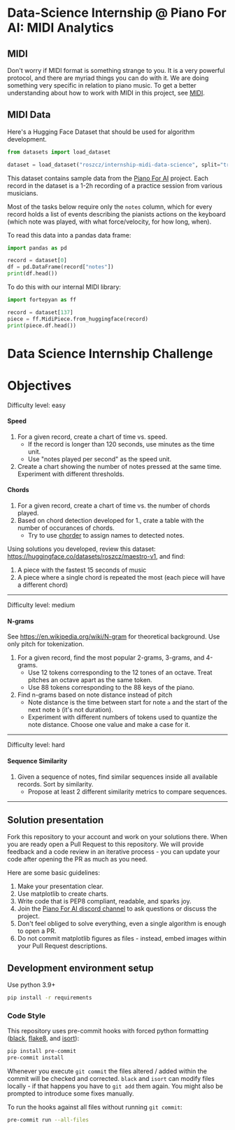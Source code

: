 # Data-Science Internship @ Piano For AI: MIDI Analytics

## MIDI

Don't worry if MIDI format is something strange to you. It is a very powerful protocol, and there are myriad
things you can do with it. We are doing something very specific in relation to piano music. To get a better
understanding about how to work with MIDI in this project, see [MIDI](./MIDI.md).

## MIDI Data

Here's a Hugging Face Dataset that should be used for algorithm development.

```python
from datasets import load_dataset

dataset = load_dataset("roszcz/internship-midi-data-science", split="train")
```

This dataset contains sample data from the [Piano For AI](https://pianofor.ai) project.
Each record in the dataset is a 1-2h recording of a practice session from various musicians.

Most of the tasks below require only the `notes` column, which for every record holds a list of events describing the pianists
actions on the keyboard (which note was played, with what force/velocity, for how long, when).

To read this data into a pandas data frame:

```python
import pandas as pd

record = dataset[0]
df = pd.DataFrame(record["notes"])
print(df.head())
```

To do this with our internal MIDI library:

```python
import fortepyan as ff

record = dataset[137]
piece = ff.MidiPiece.from_huggingface(record)
print(piece.df.head())
```

# Data Science Internship Challenge

# Objectives

Difficulty level: easy

#### Speed

1. For a given record, create a chart of time vs. speed.
    - If the record is longer than 120 seconds, use minutes as the time unit.
    - Use "notes played per second" as the speed unit.
2. Create a chart showing the number of notes pressed at the same time. Experiment with different thresholds.

#### Chords

1. For a given record, create a chart of time vs. the number of chords played.
2. Based on chord detection developed for 1., crate a table with the number of occurances of chords.
    - Try to use [chorder](https://github.com/joshuachang2311/chorder) to assign names to detected notes.

Using solutions you developed, review this dataset: https://huggingface.co/datasets/roszcz/maestro-v1, and find:

1. A piece with the fastest 15 seconds of music
2. A piece where a single chord is repeated the most (each piece will have a different chord)

---

Difficulty level: medium

#### N-grams

See https://en.wikipedia.org/wiki/N-gram for theoretical background. Use only pitch for tokenization.

1. For a given record, find the most popular 2-grams, 3-grams, and 4-grams.
    - Use 12 tokens corresponding to the 12 tones of an octave. Treat pitches an octave apart as the same token.
    - Use 88 tokens corresponding to the 88 keys of the piano.
2. Find n-grams based on note distance instead of pitch
    - Note distance is the time between start for note `a` and the start of the next note `b` (it's not duration).
    - Experiment with different numbers of tokens used to quantize the note distance. Choose one value and make a case for it.

---

Difficulty level: hard

#### Sequence Similarity

1. Given a sequence of notes, find similar sequences inside all available records. Sort by similarity.
    - Propose at least 2 different similarity metrics to compare sequences.

---

## Solution presentation

Fork this repository to your account and work on your solutions there. When you are ready open a Pull Request to this repository.
We will provide feedback and a code review in an iterative process - you can update your code after opening the PR as much as you need.

Here are some basic guidelines:

1. Make your presentation clear.
2. Use matplotlib to create charts.
3. Write code that is PEP8 compliant, readable, and sparks joy.
4. Join the [Piano For AI discord channel](https://discord.gg/67bHMBZTaT) to ask questions or discuss the project.
5. Don't feel obliged to solve everything, even a single algorithm is enough to open a PR.
6. Do not commit matplotlib figures as files - instead, embed images within your Pull Request descriptions.

## Development environment setup

Use python 3.9+

```sh
pip install -r requirements
```

### Code Style

This repository uses pre-commit hooks with forced python formatting ([black](https://github.com/psf/black),
[flake8](https://flake8.pycqa.org/en/latest/), and [isort](https://pycqa.github.io/isort/)):

```sh
pip install pre-commit
pre-commit install
```

Whenever you execute `git commit` the files altered / added within the commit will be checked and corrected.
`black` and `isort` can modify files locally - if that happens you have to `git add` them again.
You might also be prompted to introduce some fixes manually.

To run the hooks against all files without running `git commit`:

```sh
pre-commit run --all-files
```
